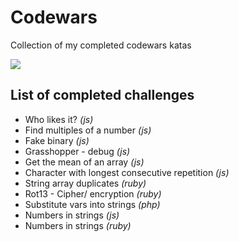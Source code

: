 # Codewars
Collection of my completed codewars katas

<img align="center" src="https://www.codewars.com/users/ajsaule/badges/large" /> 

## List of completed challenges

* Who likes it? *(js)*
* Find multiples of a number *(js)*
* Fake binary *(js)*
* Grasshopper - debug *(js)*
* Get the mean of an array *(js)*
* Character with longest consecutive repetition *(js)*
* String array duplicates *(ruby)*
* Rot13 - Cipher/ encryption *(ruby)*
* Substitute vars into strings *(php)*
* Numbers in strings *(js)*
* Numbers in strings *(ruby)*